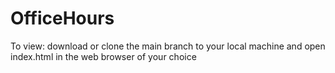 # OfficeHours


To view: download or clone the main branch to your local machine and open index.html in the web browser of your choice

